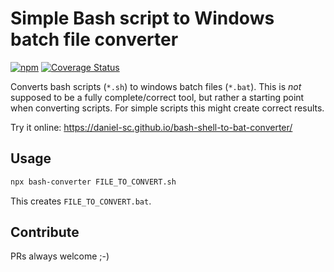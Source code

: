 # Simple Bash script to Windows batch file converter

[![npm](https://img.shields.io/npm/v/bash-converter)](https://www.npmjs.com/package/bash-converter)
[![Coverage Status](https://coveralls.io/repos/github/daniel-sc/bash-shell-to-bat-converter/badge.svg?branch=master)](https://coveralls.io/github/daniel-sc/bash-shell-to-bat-converter?branch=master)

Converts bash scripts (`*.sh`) to windows batch files (`*.bat`). 
This is _not_ supposed to be a fully complete/correct tool, but rather a starting point when converting scripts. 
For simple scripts this might create correct results.

Try it online: https://daniel-sc.github.io/bash-shell-to-bat-converter/

## Usage

```sh
npx bash-converter FILE_TO_CONVERT.sh
```
This creates `FILE_TO_CONVERT.bat`.

## Contribute

PRs always welcome ;-)

